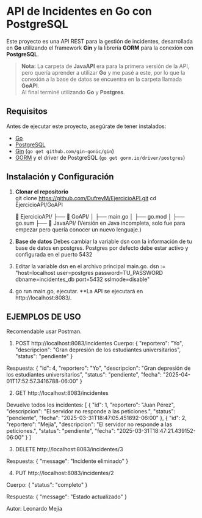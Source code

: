 # API de Incidentes en Go con PostgreSQL

Este proyecto es una API REST para la gestión de incidentes, desarrollada en **Go** utilizando el framework **Gin** y la librería **GORM** para la conexión con **PostgreSQL**.

> **Nota:** La carpeta de **JavaAPI** era para la primera versión de la API, pero quería aprender a utilizar **Go** y me pasé a este, por lo que la conexión a la base de datos se encuentra en la carpeta llamada **GoAPI**.  
> Al final terminé utilizando **Go** y **Postgres**.

## Requisitos

Antes de ejecutar este proyecto, asegúrate de tener instalados:

- [Go](https://go.dev/dl/)
- [PostgreSQL](https://www.postgresql.org/download/)
- [Gin](https://github.com/gin-gonic/gin) (`go get github.com/gin-gonic/gin`)
- [GORM](https://gorm.io/) y el driver de PostgreSQL (`go get gorm.io/driver/postgres`)

## Instalación y Configuración

1. **Clonar el repositorio**  
   git clone https://github.com/DufreyM/EjercicioAPI.git
   cd EjercicioAPI/GoAPI

   📂 EjercicioAPI/
 ├── 📂 GoAPI/
 │   ├── main.go
 │   ├── go.mod
 │   ├── go.sum
 ├── 📂 JavaAPI/  (Versión en Java incompleta, solo fue para empezar pero quería conocer un nuevo lenguaje.)


3. **Base de datos**
   Debes cambiar la variable dsn con la información de tu base de datos en postgres.
   Postgres por defecto debe estar activo y configurada en el puerto 5432

4. Editar la variable dsn en el archivo principal main.go. 
   dsn := "host=localhost user=postgres password=TU_PASSWORD dbname=incidentes_db port=5432 sslmode=disable"

5. go run main.go, ejecutar.
**La API se ejecutará en http://localhost:8083/.

## EJEMPLOS DE USO 
Recomendable usar Postman. 

1. POST 
http://localhost:8083/incidentes 
Cuerpo: 
{
  "reportero": "Yo",
  "descripcion": "Gran depresión de los estudiantes universitarios",
  "status": "pendiente"
}

Respuesta: 
{
    "id": 4,
    "reportero": "Yo",
    "descripcion": "Gran depresión de los estudiantes universitarios",
    "status": "pendiente",
    "fecha": "2025-04-01T17:52:57.3416788-06:00"
}

2. GET 
http://localhost:8083/incidentes

Devuelve todos los incidentes: 
[
    {
        "id": 1,
        "reportero": "Juan Pérez",
        "descripcion": "El servidor no responde a las peticiones.",
        "status": "pendiente",
        "fecha": "2025-03-31T18:47:05.451892-06:00"
    },
    {
        "id": 2,
        "reportero": "Mejía",
        "descripcion": "El servidor no responde a las peticiones.",
        "status": "pendiente",
        "fecha": "2025-03-31T18:47:21.439152-06:00"
    }
]

3. DELETE 
http://localhost:8083/incidentes/3 

Respuesta: 
{
    "message": "Incidente eliminado"
}

4. PUT 
http://localhost:8083/incidentes/2

Cuerpo: 
{
  "status": "completo"
}

Respuesta: 
{
    "message": "Estado actualizado"
}

Autor: Leonardo Mejía 
